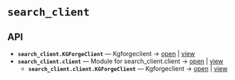 # `search_client`

<!-- START doctoc generated TOC please keep comment here to allow auto update -->
<!-- END doctoc generated TOC please keep comment here to allow auto update -->

## API
- **`search_client.KGForgeClient`** — Kgforgeclient → [open](vscode://file//home/paul/KGForge/src/search_client/client.py:14:1) | [view](client.py#L14-L117)
- **`search_client.client`** — Module for search_client.client → [open](vscode://file//home/paul/KGForge/src/search_client/client.py:1:1) | [view](client.py#L1)
  - **`search_client.client.KGForgeClient`** — Kgforgeclient → [open](vscode://file//home/paul/KGForge/src/search_client/client.py:14:1) | [view](client.py#L14-L117)
